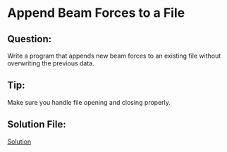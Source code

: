 # Append Beam Forces to a File

## Question:
Write a program that appends new beam forces to an existing file without overwriting the previous data.

## Tip:
Make sure you handle file opening and closing properly.

## Solution File:
[Solution](https://github.com/jspackiaraj/e14_append_forces.py)
